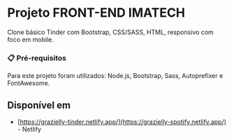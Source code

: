 # Projeto FRONT-END IMATECH

Clone básico Tinder com Bootstrap, CSS/SASS, HTML, responsivo com foco em mobile.

### 📋 Pré-requisitos

Para este projeto foram utilizados: Node.js, Bootstrap, Sass, Autoprefixer e FontAwesome.

## Disponível em

* [https://grazielly-tinder.netlify.app/](https://grazielly-spotify.netlify.app/) - Netlify